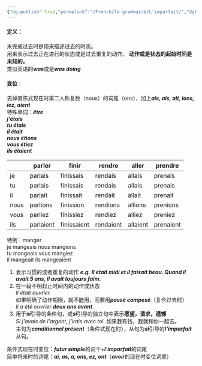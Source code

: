 ```yaml
---
{"dg-publish":true,"permalink":"/French/la grammaire/L'imparfait/","dgPassFrontmatter":true,"created":"2025-06-01T16:08:08.005+08:00","updated":"2025-06-01T16:08:08.005+08:00"}
---
```


#### 定义：
未完成过去时是用来描述过去的时态。  
用来表示过去正在进行的状态或是过去重复的动作。  **动作或是状态的起始时间是未知的。**  
类似英语的***was***或是***was doing***
#### 变位：
去掉直陈式现在时第二人称复数（nous）的词尾（ons），加上***ais, ais, ait, ions, iez, aient***  
特殊单词：***être***  
***j'étais  
tu étais  
il était  
nous étions  
vous étiez  
ils étaient***  

|      | parler    | finir       | rendre    | aller    | prendre   |
| ---- | --------- | ----------- | --------- | -------- | --------- |
| je   | parlais   | finissais   | rendais   | allais   | prenais   |
| tu   | parlais   | finissais   | rendais   | allais   | prenais   |
| il   | parlait   | finissait   | rendait   | allait   | prenait   |
| nous | parlions  | finission   | rendions  | allions  | prenions  |
| vous | parliez   | finissiez   | rendiez   | alliez   | preniez   |
| ils  | parlaient | finissaient | rendaient | allaient | prenaient |

特例：manger  
je mangeais         nous mangions  
tu mangeais        vous mangiez  
il mangeait          ils mangeaient  

1. 表示习惯的或者重复的动作
***e.g.*** ***Il était midi et il faisait beau.
	Quand il avait 5 ans, il avait toujours faim.***
2. 在一段不明起止时间内的动作或状态  
*Il était ouvrier.*  
如果明确了动作期限，就不能用，而要用***passé compesé***（复合过去时）  
*Il a été ouvrier **deux ans avant**.*  
3. 用于***si***引导的条件句，或***si***引导的独立句中表示**愿望，请求，遗憾**  
*Si j'avais de l'argent, j'irais avec toi.* 如果我有钱，我就和你一起去。  
主句为***conditionnel présent***（条件式现在时），从句为***si***引导的***l'imparfait***从句。  

条件式现在时变位：***futur simple***的词干+***l'imparfait***的词尾  
简单将来时的词尾：***ai, as, a, ons, ez, ont***（***avoir***的现在时变位词尾）  